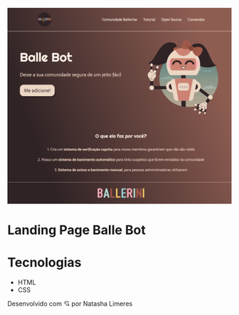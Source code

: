 ![preview](./.github/landing-page.png)
# Landing Page Balle Bot

# Tecnologias

- HTML
- CSS

Desenvolvido com 💘 por Natasha Limeres

